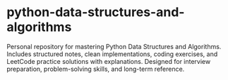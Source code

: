 # python-data-structures-and-algorithms
Personal repository for mastering Python Data Structures and Algorithms. Includes structured notes, clean implementations, coding exercises, and LeetCode practice solutions with explanations. Designed for interview preparation, problem-solving skills, and long-term reference.
